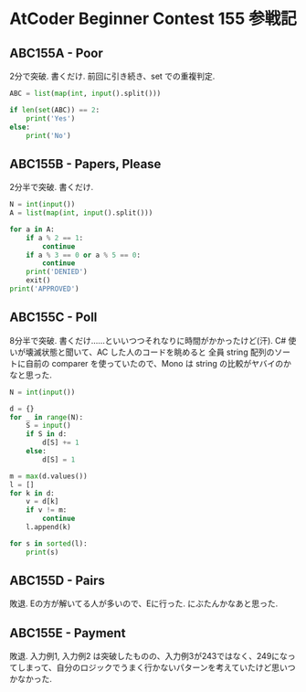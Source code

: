 # AtCoder Beginner Contest 155 参戦記

## ABC155A - Poor

2分で突破. 書くだけ. 前回に引き続き、set での重複判定.

```python
ABC = list(map(int, input().split()))

if len(set(ABC)) == 2:
    print('Yes')
else:
    print('No')
```

## ABC155B - Papers, Please

2分半で突破. 書くだけ.

```python
N = int(input())
A = list(map(int, input().split()))

for a in A:
    if a % 2 == 1:
        continue
    if a % 3 == 0 or a % 5 == 0:
        continue
    print('DENIED')
    exit()
print('APPROVED')
```

## ABC155C - Poll

8分半で突破. 書くだけ……といいつつそれなりに時間がかかったけど(汗). C# 使いが壊滅状態と聞いて、AC した人のコードを眺めると 全員 string 配列のソートに自前の comparer を使っていたので、Mono は string の比較がヤバイのかなと思った.

```python
N = int(input())

d = {}
for _ in range(N):
    S = input()
    if S in d:
        d[S] += 1
    else:
        d[S] = 1

m = max(d.values())
l = []
for k in d:
    v = d[k]
    if v != m:
        continue
    l.append(k)

for s in sorted(l):
    print(s)
```

## ABC155D - Pairs

敗退. Eの方が解いてる人が多いので、Eに行った. にぶたんかなあと思った.

## ABC155E - Payment

敗退. 入力例1, 入力例2 は突破したものの、入力例3が243ではなく、249になってしまって、自分のロジックでうまく行かないパターンを考えていたけど思いつかなかった.
